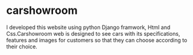 # carshowroom
I developed this website using python Django framwork, Html and Css.Carshowroom web is designed to see cars with its specifications, features and images for customers so that they can choose according to their choice.
